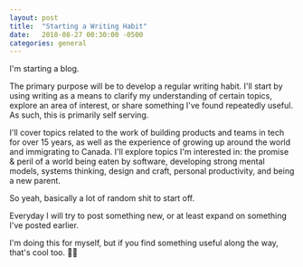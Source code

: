 ```yaml
---
layout: post
title:  "Starting a Writing Habit"
date:   2018-08-27 00:30:00 -0500
categories: general
---
```

I'm starting a blog.

The primary purpose will be to develop a regular writing habit. I'll start by using writing as a means to clarify my understanding of certain topics, explore an area of interest, or share something I've found repeatedly useful.  As such, this is primarily self serving. 

I'll cover topics related to the work of building products and teams in tech for over 15 years, as well as the experience of growing up around the world and immigrating to Canada. I'll explore topics I'm interested in: the promise & peril of a world being eaten by software, developing strong mental models, systems thinking, design and craft, personal productivity, and being a new parent. 

So yeah, basically a lot of random shit to start off.

Everyday I will try to post something new, or at least expand on something I've posted earlier.

I'm doing this for myself, but if you find something useful along the way, that's cool too. 🙏🏾
